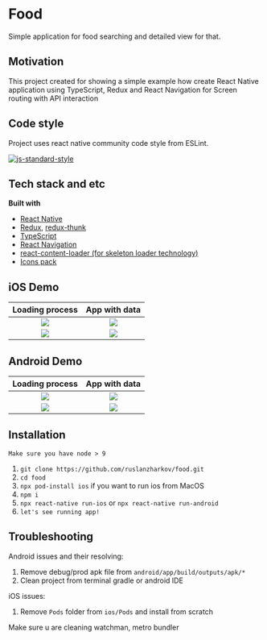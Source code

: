 # Food

Simple application for food searching and detailed view for that.

## Motivation

This project created for showing a simple example how create React Native application using TypeScript, Redux and React Navigation for Screen routing with API interaction

## Code style

Project uses react native community code style from ESLint.

[![js-standard-style](https://img.shields.io/badge/code%20style-standard-brightgreen.svg?style=flat)](https://github.com/feross/standard)

## Tech stack and etc

<b>Built with</b>

- [React Native](https://facebook.github.io/react-native/)
- [Redux](https://redux.js.org/), [redux-thunk](https://github.com/reduxjs/redux-thunk)
- [TypeScript](https://www.typescriptlang.org/)
- [React Navigation](https://reactnavigation.org/)
- [react-content-loader (for skeleton loader technology)](https://github.com/danilowoz/react-content-loader)
- [Icons pack](https://github.com/oblador/react-native-vector-icons)

## iOS Demo

|     Loading process      |  App with data  |
| :----------------------: | :-------------: |
|  ![](skeleton-main.png)  |  ![](main.png)  |
| ![](skeleton-detail.png) | ![](detail.png) |

## Android Demo

|         Loading process          |      App with data      |
| :------------------------------: | :---------------------: |
|  ![](android-skeleton-main.png)  |  ![](android-main.png)  |
| ![](android-skeleton-detail.png) | ![](android-detail.png) |

## Installation

`Make sure you have node > 9`

1. `git clone https://github.com/ruslanzharkov/food.git`
2. `cd food`
3. `npx pod-install ios` if you want to run ios from MacOS
4. `npm i`
5. `npx react-native run-ios` or `npx react-native run-android`
6. `let's see running app!`

## Troubleshooting

Android issues and their resolving:

1. Remove debug/prod apk file from `android/app/build/outputs/apk/*`
2. Clean project from terminal gradle or android IDE

iOS issues:

1. Remove `Pods` folder from `ios/Pods` and install from scratch

Make sure u are cleaning watchman, metro bundler
